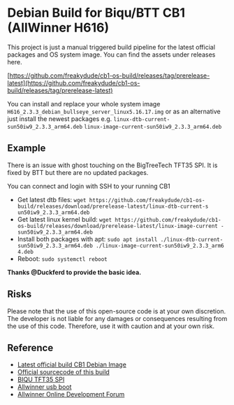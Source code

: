 # Debian Build for Biqu/BTT CB1 (AllWinner H616)

This project is just a manual triggered build pipeline for the latest official packages and OS system image. You can find the assets under releases here.

[https://github.com/freakydude/cb1-os-build/releases/tag/prerelease-latest](https://github.com/freakydude/cb1-os-build/releases/tag/prerelease-latest)

You can install and replace your whole system image `H616_2.3.3_debian_bullseye_server_linux5.16.17.img`
or as an alternative just install the newest packages e.g.
`linux-dtb-current-sun50iw9_2.3.3_arm64.deb`
`linux-image-current-sun50iw9_2.3.3_arm64.deb`

## Example

There is an issue with ghost touching on the BigTreeTech TFT35 SPI. It is fixed by BTT but there are no updated packages.

You can connect and login with SSH to your running CB1

- Get latest dtb files: `wget https://github.com/freakydude/cb1-os-build/releases/download/prerelease-latest/linux-dtb-current-s
un50iw9_2.3.3_arm64.deb`
- Get latest linux kernel build: `wget https://github.com/freakydude/cb1-os-build/releases/download/prerelease-latest/linux-image-current
-sun50iw9_2.3.3_arm64.deb`
- Install both packages with apt: `sudo apt install ./linux-dtb-current-sun50iw9_2.3.3_arm64.deb ./linux-image-current-sun50iw9_2.3.3_arm6
4.deb`
- Reboot: `sudo systemctl reboot`

**Thanks @Duckferd to provide the basic idea.**

## Risks

Please note that the use of this open-source code is at your own discretion. The developer is not liable for any damages or consequences resulting from the use of this code. Therefore, use it with caution and at your own risk.

## Reference

- [Latest official build CB1 Debian Image](https://github.com/bigtreetech/CB1)
- [Official sourcecode of this build](https://github.com/bigtreetech/CB1-Kernel)
- [BIQU TFT35 SPI](https://github.com/bigtreetech/TFT35-SPI/)
- [Allwinner usb boot](https://linux-sunxi.org/FEL/USBBoot)
- [Allwinner Online Development Forum](https://bbs.aw-ol.com/topic/2054/mq-quad-h616-%E4%B8%BB%E7%BA%BF%E5%86%85%E6%A0%B8%E7%BC%96%E8%AF%91%E8%B0%83%E8%AF%95%E8%AE%B0%E5%BD%95-u-boot-kernel-buildroot/17)
